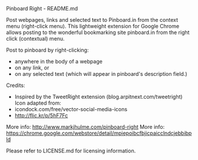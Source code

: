 Pinboard Right - README.md

Post webpages, links and selected text to Pinboard.in from the context menu (right-click menu).
This lightweight extension for Google Chrome allows posting to the wonderful bookmarking site pinboard.in from the right click (contextual) menu.  

Post to pinboard by right-clicking:
  - anywhere in the body of a webpage
  - on any link, or 
  - on any selected text (which will appear in pinboard's description field.)

Credits:
- Inspired by the TweetRight extension (blog.arpitnext.com/tweetright) 
Icon adapted from:
- icondock.com/free/vector-social-media-icons
- http://flic.kr/p/5hF7Fc

More info:  http://www.markjhulme.com/pinboard-right
More info:  https://chrome.google.com/webstore/detail/mpiepoibcfbjicpaicclndcjebbibpld

Please refer to LICENSE.md for licensing information.